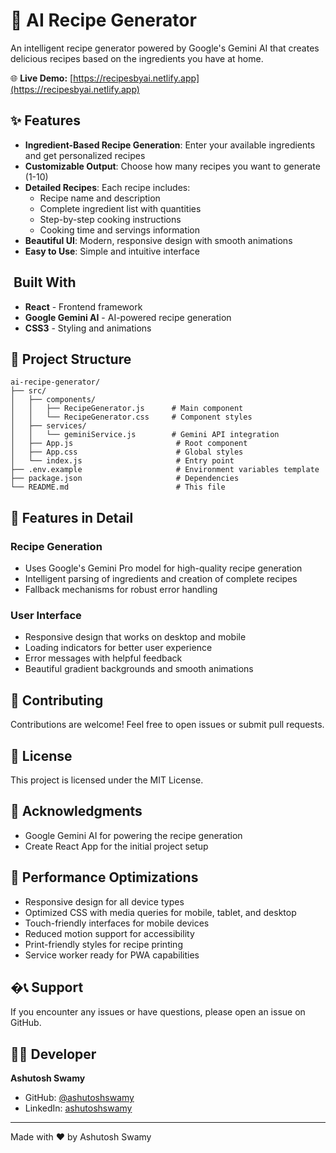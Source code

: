 # 🍳 AI Recipe Generator

An intelligent recipe generator powered by Google's Gemini AI that creates delicious recipes based on the ingredients you have at home.

🌐 **Live Demo:** [https://recipesbyai.netlify.app](https://recipesbyai.netlify.app)

## ✨ Features

- **Ingredient-Based Recipe Generation**: Enter your available ingredients and get personalized recipes
- **Customizable Output**: Choose how many recipes you want to generate (1-10)
- **Detailed Recipes**: Each recipe includes:
  - Recipe name and description
  - Complete ingredient list with quantities
  - Step-by-step cooking instructions
  - Cooking time and servings information
- **Beautiful UI**: Modern, responsive design with smooth animations
- **Easy to Use**: Simple and intuitive interface

## ️ Built With

- **React** - Frontend framework
- **Google Gemini AI** - AI-powered recipe generation
- **CSS3** - Styling and animations

## 📁 Project Structure

```
ai-recipe-generator/
├── src/
│   ├── components/
│   │   ├── RecipeGenerator.js      # Main component
│   │   └── RecipeGenerator.css     # Component styles
│   ├── services/
│   │   └── geminiService.js        # Gemini API integration
│   ├── App.js                       # Root component
│   ├── App.css                      # Global styles
│   └── index.js                     # Entry point
├── .env.example                     # Environment variables template
├── package.json                     # Dependencies
└── README.md                        # This file
```

## 🎨 Features in Detail

### Recipe Generation

- Uses Google's Gemini Pro model for high-quality recipe generation
- Intelligent parsing of ingredients and creation of complete recipes
- Fallback mechanisms for robust error handling

### User Interface

- Responsive design that works on desktop and mobile
- Loading indicators for better user experience
- Error messages with helpful feedback
- Beautiful gradient backgrounds and smooth animations

## 🤝 Contributing

Contributions are welcome! Feel free to open issues or submit pull requests.

## 📝 License

This project is licensed under the MIT License.

## 🙏 Acknowledgments

- Google Gemini AI for powering the recipe generation
- Create React App for the initial project setup

## 🚀 Performance Optimizations

- Responsive design for all device types
- Optimized CSS with media queries for mobile, tablet, and desktop
- Touch-friendly interfaces for mobile devices
- Reduced motion support for accessibility
- Print-friendly styles for recipe printing
- Service worker ready for PWA capabilities

## �📞 Support

If you encounter any issues or have questions, please open an issue on GitHub.

## 👨‍💻 Developer

**Ashutosh Swamy**

- GitHub: [@ashutoshswamy](https://github.com/ashutoshswamy)
- LinkedIn: [ashutoshswamy](https://linkedin.com/in/ashutoshswamy)

---

Made with ❤️ by Ashutosh Swamy
